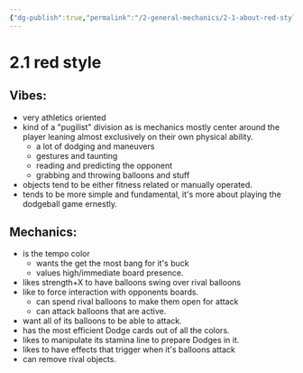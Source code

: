 ```yaml
---
{"dg-publish":true,"permalink":"/2-general-mechanics/2-1-about-red-style/"}
---
```


# 2.1 red style

## Vibes:
- very athletics oriented 
- kind of a "pugilist" division as is mechanics mostly center around the player leaning almost exclusively on their own physical ability.
	- a lot of dodging and maneuvers
	- gestures and taunting 
	- reading and predicting the opponent 
	- grabbing and throwing balloons and stuff
- objects tend to be either fitness related or manually operated.
- tends to be more simple and fundamental, it's more about playing the dodgeball game ernestly.

## Mechanics:
- is the tempo color 
	- wants the get the most bang for it's buck
	- values high/immediate board presence.
- likes strength+X to have balloons swing over rival balloons 
- like to force interaction with opponents boards.
	- can spend rival balloons to make them open for attack 
	- can attack balloons that are active.
- want all of its balloons to be able to attack.
- has the most efficient Dodge cards out of all the colors.
- likes to manipulate its stamina line to prepare Dodges in it.
- likes to have effects that trigger when it's balloons attack
- can remove rival objects.